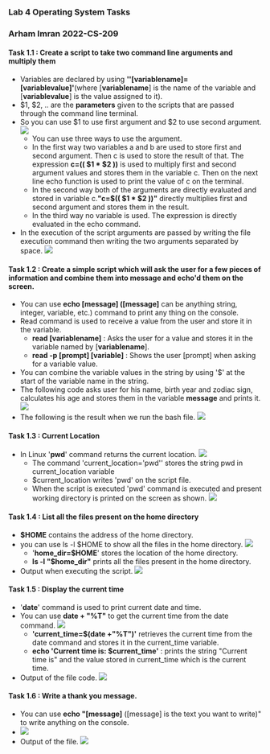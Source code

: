 ### Lab 4 Operating System Tasks

### **Arham Imran 2022-CS-209**

#### Task 1.1 : Create a script to take two command line arguments and multiply them

- Variables are declared by using **''[variablename]=[variablevalue]'**(where [**variablename**] is the name of the variable and [**variablevalue**] is the value assigned to it).
- $1, $2, .. are the **parameters** given to the scripts that are passed through the command line terminal.
- So you can use $1 to use first argument and $2 to use second argument.![](task_1_images\Lab4_Task1_1.png)
  - You can use three ways to use the argument. 
  - In the first way two variables a and b are used to store first and second argument. Then c is used to store the result of that. The expression **c=(( $1 * $2 ))** is used to multiply first and second argument values and stores them in the variable c. Then on the next line echo function is used to print the value of c on the terminal.
  - In the second way both of the arguments are directly evaluated and stored in variable c.**"c=$(( $1 * $2 ))"** directly multiplies first and second argument and stores them in the result.
  - In the third way no variable is used. The expression is directly evaluated in the echo command.
- In the execution of the script arguments are passed by writing the file execution command then writing the two arguments separated by space. ![](task_1_images\Lab4_Task1_2.png)



#### Task 1.2 :  Create a simple script which will ask the user for a few pieces of information and combine them into message and echo'd them on the screen.

- You can use **echo [message] ([message]** can be anything string, integer, variable, etc.) command to print any thing on the console.
- Read command is used to receive a value from the user and store it in the variable.
  - **read [variablename]** : Asks the user for a value and stores it in the variable named by [**variablename**].
  - **read -p [prompt] [variable]** : Shows the user [prompt] when asking for a variable value.
- You can combine the variable values in the string by using '$' at the start of the variable name in the string.
- The following code asks user for his name, birth year and zodiac sign, calculates his age and stores them in the variable **message** and prints it.![](task_1_images\Lab4_Task1_3.png)
- The following is the result when we run the bash file. ![](task_1_images\Lab4_Task1_4.png)

#### Task 1.3 : Current Location

- In Linux '**pwd**' command returns the current location. ![](task_1_images\Lab4_Task1_5.png)
  - The command 'current_location='pwd'' stores the string pwd in current_location variable
  - $current_location writes 'pwd' on the script file.
  - When the script is executed 'pwd' command is executed and present working directory is printed on the screen as shown. ![](task_1_images\Lab4_Task1_6.png)

#### Task 1.4 : List all the files present on the home directory

- **$HOME** contains the address of the home directory.
- you can use ls -l $HOME to show all the files in the home directory. ![](task_1_images\Lab4_Task1_7.png)
  - '**home_dir=$HOME**' stores the location of the home directory.
  - **ls -l "$home_dir"** prints all the files present in the home directory.
- Output when executing the script. ![](task_1_images\Lab4_Task1_8.png)

#### Task 1.5 : Display the current time

-  '**date**' command is used to print current date and time.
- You can use **date + "%T"** to get the current time from the date command. ![](task_1_images\Lab4_Task1_9.png)
  - **'current_time=$(date +"%T")'** retrieves the current time from the date command and stores it in the current_time variable.
  - **echo 'Current time is: $current_time'** : prints the string "Current time is" and the value stored in current_time which is the current time.
- Output of the file code. ![](task_1_images\Lab4_Task1_10.png)

#### Task 1.6 : Write a thank you message.

- You can use **echo "[message]** ([message] is the text you want to write)" to write anything on the console.
- ![](task_1_images\Lab4_Task1_11.png)
- Output of the file. ![](task_1_images\Lab4_Task1_12.png)
